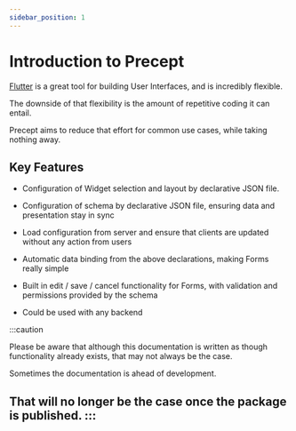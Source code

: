 ```yaml
---
sidebar_position: 1
---
```


# Introduction to Precept

[Flutter](https://flutter.dev/) is a great tool for building User Interfaces, and is incredibly flexible.

The downside of that flexibility is the amount of repetitive coding it can entail.  

Precept aims to reduce that effort for common use cases, while taking nothing away.

## Key Features

- Configuration of Widget selection and layout by declarative JSON file.  

- Configuration of schema by declarative JSON file, ensuring data and presentation stay in sync

- Load configuration from server and ensure that clients are updated without any action from users

- Automatic data binding from the above declarations, making Forms really simple

- Built in edit / save / cancel functionality for Forms, with validation and permissions provided by the schema

- Could be used with any backend

:::caution

Please be aware that although this documentation is written as though functionality already exists, that may not always be the case.

Sometimes the documentation is ahead of development.

That will no longer be the case once the package is published.
:::
----